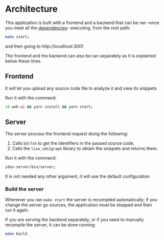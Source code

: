 # Architecture

This application is built with a frontend and a backend that can be ran &ndash;once you meet all the [dependencies](README.md#dependencies)&ndash; executing, from the root path:

```bash
make start;
```
and then going to http://localhost:3001

The frontend and the backend can also be ran separately as it is explained below these lines.

## Frontend

It will let you upload any source code file to analyze it and view its snippets

Run it with the command:

```bash
cd web-ui && yarn install && yarn start;
```

## Server

The server process the frontend request doing the following:

1. Calls `bblfsh` to get the identifiers in the passed source code,
2. Calls the `line_ids2graph` library to obtain the snippets and returns them.

Run it with the command:

```bash
idex-server/bin/server;
```

It is not needed any other argument, it will use the default configuration

### Build the server

Whenever you ran `make start` the server is recompiled automatically; if you change the server go sources, the application must be stopped and then run it again.

If you are serving the backend separately, or if you need to manually recompile the server, it can be done running:

```bash
make build
```
